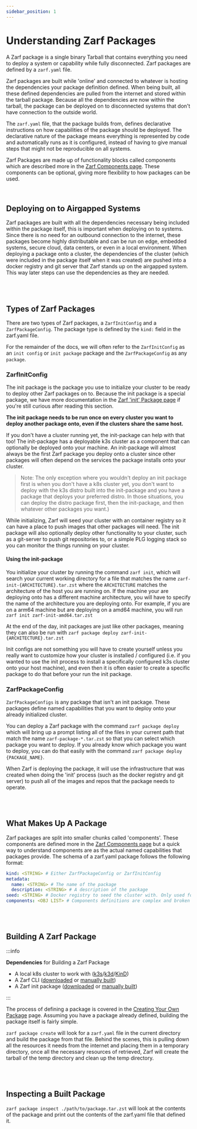 ```yaml
---
sidebar_position: 1
---
```


# Understanding Zarf Packages

A Zarf package is a single binary Tarball that contains everything you need to deploy a system or capability while fully disconnected. Zarf packages are defined by a `zarf.yaml` file.

Zarf packages are built while 'online' and connected to whatever is hosting the dependencies your package definition defined. When being built, all these defined dependencies are pulled from the internet and stored within the tarball package. Because all the dependencies are now within the tarball, the package can be deployed on to disconnected systems that don't have connection to the outside world.

The `zarf.yaml` file, that the package builds from, defines declarative instructions on how capabilities of the package should be deployed. The declarative nature of the package means everything is represented by code and automatically runs as it is configured, instead of having to give manual steps that might not be reproducible on all systems.

Zarf Packages are made up of functionality blocks called components which are described more in the [Zarf Components page](./zarf-components). These components can be optional, giving more flexibility to how packages can be used.

<br />

<!-- TODO: @JPERRY This feels out of place here.. -->

## Deploying on to Airgapped Systems

Zarf packages are built with all the dependencies necessary being included within the package itself, this is important when deploying on to systems. Since there is no need for an outbound connection to the internet, these packages become highly distributable and can be run on edge, embedded systems, secure cloud, data centers, or even in a local environment. When deploying a package onto a cluster, the dependencies of the cluster (which were included in the package itself when it was created) are pushed into a docker registry and git server that Zarf stands up on the airgapped system. This way later steps can use the dependencies as they are needed.

<br />
<br />

## Types of Zarf Packages

There are two types of Zarf packages, a `ZarfInitConfig` and a `ZarfPackageConfig`. The package type is defined by the `kind:` field in the zarf.yaml file.

For the remainder of the docs, we will often refer to the `ZarfInitConfig` as an `init config` or `init package` package and the `ZarfPackageConfig` as any `package`.

### ZarfInitConfig

The init package is the package you use to initialize your cluster to be ready to deploy other Zarf packages on to. Because the init package is a special package, we have more documentation in the [Zarf 'init' Package page](./the-zarf-init-package) if you're still curious after reading this section.

**The init package needs to be run once on every cluster you want to deploy another package onto, even if the clusters share the same host.**

If you don't have a cluster running yet, the init-package can help with that too! The init-package has a deployable k3s cluster as a component that can optionally be deployed onto your machine. An init-package will almost always be the first Zarf package you deploy onto a cluster since other packages will often depend on the services the package installs onto your cluster.

> Note: The only exception where you wouldn't deploy an init package first is when you don't have a k8s cluster yet, you don't want to deploy with the k3s distro built into the init-package and you have a package that deploys your preferred distro. In those situations, you can deploy the distro package first, then the init-package, and then whatever other packages you want.)

While initializing, Zarf will seed your cluster with an container registry so it can have a place to push images that other packages will need. The init package will also optionally deploy other functionality to your cluster, such as a git-server to push git repositories to, or a simple PLG logging stack so you can monitor the things running on your cluster.

#### Using the init-package

You initialize your cluster by running the command `zarf init`, which will search your current working directory for a file that matches the name `zarf-init-{ARCHITECTURE}.tar.zst` where the `ARCHITECTURE` matches the architecture of the host you are running on. If the machine your are deploying onto has a different machine architecture, you will have to specify the name of the architecture you are deploying onto. For example, if you are on a arm64 machine but are deploying on a amd64 machine, you will run `zarf init zarf-init-amd64.tar.zst`

At the end of the day, init packages are just like other packages, meaning they can also be run with `zarf package deploy zarf-init-{ARCHITECTURE}.tar.zst`

Init configs are not something you will have to create yourself unless you really want to customize how your cluster is installed / configured (i.e. if you wanted to use the init process to install a specifically configured k3s cluster onto your host machine), and even then it is often easier to create a specific package to do that before your run the init package.

### ZarfPackageConfig

`ZarfPackageConfigs` is any package that isn't an init package. These packages define named capabilities that you want to deploy onto your already initialized cluster.

You can deploy a Zarf package with the command `zarf package deploy` which will bring up a prompt listing all of the files in your current path that match the name `zarf-package-*.tar.zst` so that you can select which package you want to deploy. If you already know which package you want to deploy, you can do that easily with the command `zarf package deploy {PACKAGE_NAME}`.

When Zarf is deploying the package, it will use the infrastructure that was created when doing the 'init' process (such as the docker registry and git server) to push all of the images and repos that the package needs to operate.

<br />
<br />

## What Makes Up A Package

Zarf packages are split into smaller chunks called 'components'. These components are defined more in the [Zarf Components page](./zarf-components) but a quick way to understand components are as the actual named capabilities that packages provide. The schema of a zarf.yaml package follows the following format:

```yaml
kind: <STRING> # Either ZarfPackageConfig or ZarfInitConfig
metadata:
  name: <STRING> # The name of the package
  description: <STRING> # A description of the package
seed: <STRING> # Docker registry to seed the cluster with. Only used for init packages
components: <OBJ LIST> # Components definitions are complex and broken down more in the 'Understanding Zarf Components' page
```

<br />
<br />

## Building A Zarf Package

<!-- TODO: Fix this link.. -->

:::info

**Dependencies** for Building a Zarf Package

- A local k8s cluster to work with ([k3s](https://k3s.io/)/[k3d](https://k3d.io/v5.4.1/)/[KinD](https://kind.sigs.k8s.io/docs/user/quick-start#installation))
- A Zarf CLI ([downloaded](https://github.com/defenseunicorns/zarf/releases) or [manually built](./user-guide/the-zarf-cli/building-your-own-cli))
- A Zarf init package ([downloaded](https://github.com/defenseunicorns/zarf/releases) or [manually built](./user-guide/the-zarf-cli/building-your-own-cli))

:::

The process of defining a package is covered in the [Creating Your Own Package](https://google.com) page. Assuming you have a package already defined, building the package itself is fairly simple.

`zarf package create` will look for a `zarf.yaml` file in the current directory and build the package from that file. Behind the scenes, this is pulling down all the resources it needs from the internet and placing them in a temporary directory, once all the necessary resources of retrieved, Zarf will create the tarball of the temp directory and clean up the temp directory.

<br />
<br />

## Inspecting a Built Package

`zarf package inspect ./path/to/package.tar.zst` will look at the contents of the package and print out the contents of the zarf.yaml file that defined it.
